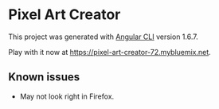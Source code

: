 # Pixel Art Creator

This project was generated with [Angular CLI](https://github.com/angular/angular-cli) version 1.6.7.

Play with it now at https://pixel-art-creator-72.mybluemix.net.

## Known issues

* May not look right in Firefox.